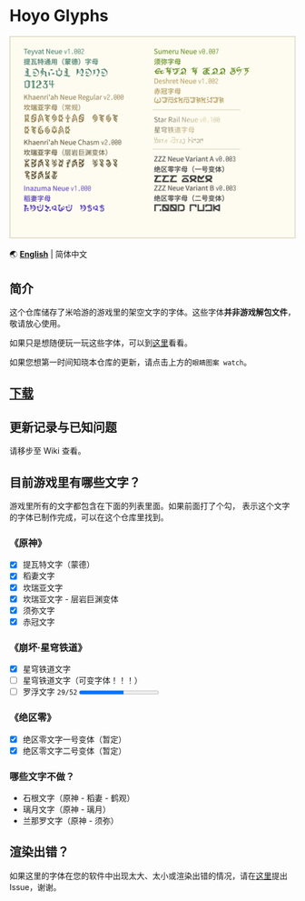 # Hoyo Glyphs

![字体样本的图片](specimen.png)

🌏 **[English](README_en.md)** | 简体中文

## 简介

这个仓库储存了米哈游的游戏里的架空文字的字体。这些字体**并非游戏解包文件**，敬请放心使用。

如果只是想随便玩一玩这些字体，可以到[这里](https://speedyorc-c.github.io/Hoyo-Glyphs/demo/index.html)看看。

如果您想第一时间知晓本仓库的更新，请点击上方的`眼睛图案 watch`。

## [下载](download.md)

## 更新记录与已知问题

请移步至 Wiki 查看。

## 目前游戏里有哪些文字？

游戏里所有的文字都包含在下面的列表里面。如果前面打了个勾，
表示这个文字的字体已制作完成，可以在这个仓库里找到。

### 《原神》

- [X] 提瓦特文字（蒙德）
- [X] 稻妻文字
- [X] 坎瑞亚文字
- [X] 坎瑞亚文字 - 层岩巨渊变体
- [X] 须弥文字
- [X] 赤冠文字

### 《崩坏·星穹铁道》

- [X] 星穹铁道文字
- [ ] 星穹铁道文字（可变字体！！！）
- [ ] 罗浮文字 `29/52` <progress max="52" value="29"></progress>

### 《绝区零》

- [X] 绝区零文字一号变体（暂定）
- [X] 绝区零文字二号变体（暂定）

### 哪些文字不做？

- 石根文字（原神 - 稻妻 - 鹤观）
- 璃月文字（原神 - 璃月）
- 兰那罗文字（原神 - 须弥）

## 渲染出错？

如果这里的字体在您的软件中出现太大、太小或渲染出错的情况，请在[这里](https://github.com/SpeedyOrc-C/Hoyo-Glyphs/issues)提出 Issue，谢谢。
